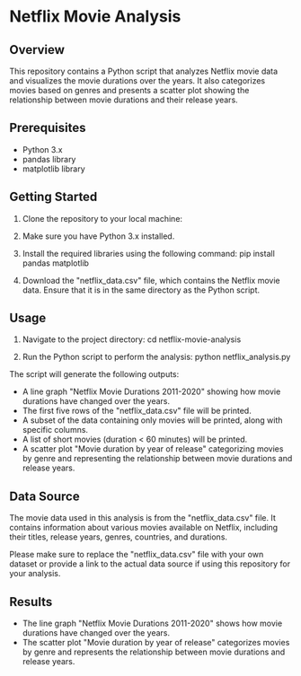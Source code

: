 # Netflix Movie Analysis

## Overview

This repository contains a Python script that analyzes Netflix movie data and visualizes the movie durations over the years. It also categorizes movies based on genres and presents a scatter plot showing the relationship between movie durations and their release years.

## Prerequisites

- Python 3.x
- pandas library
- matplotlib library

## Getting Started

1. Clone the repository to your local machine:
2. Make sure you have Python 3.x installed.
3. Install the required libraries using the following command:
   pip install pandas matplotlib


4. Download the "netflix_data.csv" file, which contains the Netflix movie data. Ensure that it is in the same directory as the Python script.

## Usage

1. Navigate to the project directory:
  cd netflix-movie-analysis

2. Run the Python script to perform the analysis:
   python netflix_analysis.py


The script will generate the following outputs:

- A line graph "Netflix Movie Durations 2011-2020" showing how movie durations have changed over the years.
- The first five rows of the "netflix_data.csv" file will be printed.
- A subset of the data containing only movies will be printed, along with specific columns.
- A list of short movies (duration < 60 minutes) will be printed.
- A scatter plot "Movie duration by year of release" categorizing movies by genre and representing the relationship between movie durations and release years.

## Data Source

The movie data used in this analysis is from the "netflix_data.csv" file. It contains information about various movies available on Netflix, including their titles, release years, genres, countries, and durations.

Please make sure to replace the "netflix_data.csv" file with your own dataset or provide a link to the actual data source if using this repository for your analysis.

## Results

- The line graph "Netflix Movie Durations 2011-2020" shows how movie durations have changed over the years.
- The scatter plot "Movie duration by year of release" categorizes movies by genre and represents the relationship between movie durations and release years.








